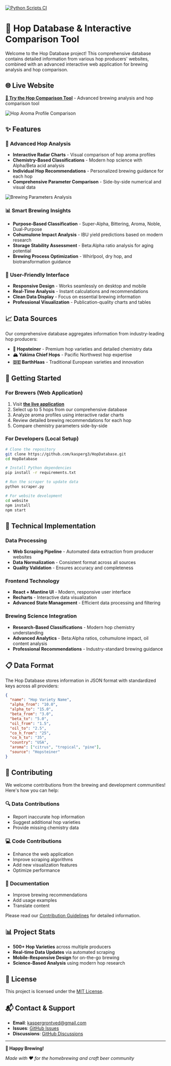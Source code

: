 [![Python Scripts CI](https://github.com/kasperg3/HopDatabase/actions/workflows/ci.yaml/badge.svg)](https://github.com/kasperg3/HopDatabase/actions/workflows/ci.yaml)

# 🍺 Hop Database & Interactive Comparison Tool

Welcome to the Hop Database project! This comprehensive database contains detailed information from various hop producers' websites, combined with an advanced interactive web application for brewing analysis and hop comparison.

## 🌐 Live Website

**[🔗 Try the Hop Comparison Tool](https://kasperg3.github.io/HopDatabase)** - Advanced brewing analysis and hop comparison tool

![Hop Aroma Profile Comparison](.assets/aroma_profile.png)

## ✨ Features

### 🔬 **Advanced Hop Analysis**
- **Interactive Radar Charts** - Visual comparison of hop aroma profiles
- **Chemistry-Based Classifications** - Modern hop science with Alpha/Beta acid analysis
- **Individual Hop Recommendations** - Personalized brewing guidance for each hop
- **Comprehensive Parameter Comparison** - Side-by-side numerical and visual data

![Brewing Parameters Analysis](.assets/brewing_parameters.png)

### 📊 **Smart Brewing Insights**
- **Purpose-Based Classification** - Super-Alpha, Bittering, Aroma, Noble, Dual-Purpose
- **Cohumulone Impact Analysis** - IBU yield predictions based on modern research
- **Storage Stability Assessment** - Beta:Alpha ratio analysis for aging potential
- **Brewing Process Optimization** - Whirlpool, dry hop, and biotransformation guidance

### 🎯 **User-Friendly Interface**
- **Responsive Design** - Works seamlessly on desktop and mobile
- **Real-Time Analysis** - Instant calculations and recommendations
- **Clean Data Display** - Focus on essential brewing information
- **Professional Visualization** - Publication-quality charts and tables

## 📈 Data Sources

Our comprehensive database aggregates information from industry-leading hop producers:

* **🌾 Hopsteiner** - Premium hop varieties and detailed chemistry data
* **🏔️ Yakima Chief Hops** - Pacific Northwest hop expertise
* **🇩🇪 BarthHaas** - Traditional European varieties and innovation

## 🚀 Getting Started

### For Brewers (Web Application)
1. Visit **[the live application](https://kasperg3.github.io/HopDatabase)**
2. Select up to 5 hops from our comprehensive database
3. Analyze aroma profiles using interactive radar charts
4. Review detailed brewing recommendations for each hop
5. Compare chemistry parameters side-by-side

### For Developers (Local Setup)
```bash
# Clone the repository
git clone https://github.com/kasperg3/HopDatabase.git
cd HopDatabase

# Install Python dependencies
pip install -r requirements.txt

# Run the scraper to update data
python scraper.py

# For website development
cd website
npm install
npm start
```

## 🔧 Technical Implementation

### Data Processing
- **Web Scraping Pipeline** - Automated data extraction from producer websites
- **Data Normalization** - Consistent format across all sources
- **Quality Validation** - Ensures accuracy and completeness

### Frontend Technology
- **React + Mantine UI** - Modern, responsive user interface
- **Recharts** - Interactive data visualization
- **Advanced State Management** - Efficient data processing and filtering

### Brewing Science Integration
- **Research-Based Classifications** - Modern hop chemistry understanding
- **Advanced Analytics** - Beta:Alpha ratios, cohumulone impact, oil content analysis
- **Professional Recommendations** - Industry-standard brewing guidance

## 📋 Data Format

The Hop Database stores information in JSON format with standardized keys across all providers:

```json
{
  "name": "Hop Variety Name",
  "alpha_from": "10.0", 
  "alpha_to": "15.0",
  "beta_from": "3.0",
  "beta_to": "5.0",
  "oil_from": "1.5",
  "oil_to": "2.5",
  "co_h_from": "25",
  "co_h_to": "35",
  "country": "USA",
  "aroma": ["citrus", "tropical", "pine"],
  "source": "Hopsteiner"
}
```

## 🤝 Contributing

We welcome contributions from the brewing and development communities! Here's how you can help:

### 🔍 **Data Contributions**
- Report inaccurate hop information
- Suggest additional hop varieties
- Provide missing chemistry data

### 💻 **Code Contributions**
- Enhance the web application
- Improve scraping algorithms  
- Add new visualization features
- Optimize performance

### 📖 **Documentation**
- Improve brewing recommendations
- Add usage examples
- Translate content

Please read our [Contribution Guidelines](CONTRIBUTING.md) for detailed information.

## 📊 Project Stats

- **500+ Hop Varieties** across multiple producers
- **Real-time Data Updates** via automated scraping
- **Mobile-Responsive Design** for on-the-go brewing
- **Science-Based Analysis** using modern hop research

## 📄 License

This project is licensed under the [MIT License](LICENSE).

## 📬 Contact & Support

- **Email**: [kaspergrontved@gmail.com](mailto:kaspergrontved@gmail.com)
- **Issues**: [GitHub Issues](https://github.com/kasperg3/HopDatabase/issues)
- **Discussions**: [GitHub Discussions](https://github.com/kasperg3/HopDatabase/discussions)

---

**🍻 Happy Brewing!** 

*Made with ❤️ for the homebrewing and craft beer community*
